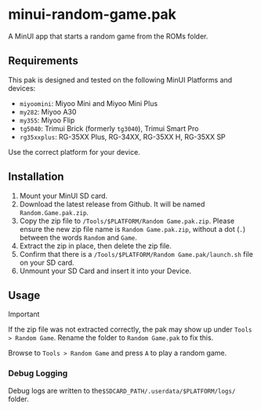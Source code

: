 # minui-random-game.pak

A MinUI app that starts a random game from the ROMs folder.

## Requirements

This pak is designed and tested on the following MinUI Platforms and devices:

- `miyoomini`: Miyoo Mini and Miyoo Mini Plus
- `my282`: Miyoo A30
- `my355`: Miyoo Flip
- `tg5040`: Trimui Brick (formerly `tg3040`), Trimui Smart Pro
- `rg35xxplus`: RG-35XX Plus, RG-34XX, RG-35XX H, RG-35XX SP

Use the correct platform for your device.

## Installation

1. Mount your MinUI SD card.
2. Download the latest release from Github. It will be named `Random.Game.pak.zip`.
3. Copy the zip file to `/Tools/$PLATFORM/Random Game.pak.zip`. Please ensure the new zip file name is `Random Game.pak.zip`, without a dot (`.`) between the words `Random` and `Game`.
4. Extract the zip in place, then delete the zip file.
5. Confirm that there is a `/Tools/$PLATFORM/Random Game.pak/launch.sh` file on your SD card.
6. Unmount your SD Card and insert it into your Device.

## Usage

> [!IMPORTANT]
> If the zip file was not extracted correctly, the pak may show up under `Tools > Random Game`. Rename the folder to `Random Game.pak` to fix this.

Browse to `Tools > Random Game` and press `A` to play a random game.

### Debug Logging

Debug logs are written to the`$SDCARD_PATH/.userdata/$PLATFORM/logs/` folder.
